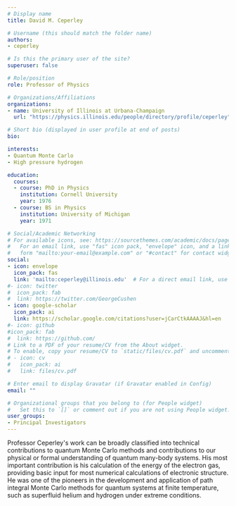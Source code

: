 ```yaml
---
# Display name
title: David M. Ceperley

# Username (this should match the folder name)
authors:
- ceperley

# Is this the primary user of the site?
superuser: false

# Role/position
role: Professor of Physics

# Organizations/Affiliations
organizations:
- name: University of Illinois at Urbana-Champaign
  url: "https://physics.illinois.edu/people/directory/profile/ceperley"

# Short bio (displayed in user profile at end of posts)
bio: 

interests:
- Quantum Monte Carlo
- High pressure hydrogen

education:
  courses:
  - course: PhD in Physics
    institution: Cornell University
    year: 1976
  - course: BS in Physics
    institution: University of Michigan
    year: 1971

# Social/Academic Networking
# For available icons, see: https://sourcethemes.com/academic/docs/page-builder/#icons
#   For an email link, use "fas" icon pack, "envelope" icon, and a link in the
#   form "mailto:your-email@example.com" or "#contact" for contact widget.
social:
- icon: envelope
  icon_pack: fas
  link: 'mailto:ceperley@illinois.edu'  # For a direct email link, use "mailto:test@example.org".
#- icon: twitter
#  icon_pack: fab
#  link: https://twitter.com/GeorgeCushen
- icon: google-scholar
  icon_pack: ai
  link: https://scholar.google.com/citations?user=jCarCtkAAAAJ&hl=en
#- icon: github
#icon_pack: fab
#  link: https://github.com/
# Link to a PDF of your resume/CV from the About widget.
# To enable, copy your resume/CV to `static/files/cv.pdf` and uncomment the lines below.
# - icon: cv
#   icon_pack: ai
#   link: files/cv.pdf

# Enter email to display Gravatar (if Gravatar enabled in Config)
email: ""

# Organizational groups that you belong to (for People widget)
#   Set this to `[]` or comment out if you are not using People widget.
user_groups:
- Principal Investigators
---
```

Professor Ceperley's work can be broadly classified into technical contributions to quantum Monte Carlo methods and contributions to our physical or formal understanding of quantum many-body systems. His most important contribution is his calculation of the energy of the electron gas, providing basic input for most numerical calculations of electronic structure. He was one of the pioneers in the development and application of path integral Monte Carlo methods for quantum systems at finite temperature, such as superfluid helium and hydrogen under extreme conditions. 
